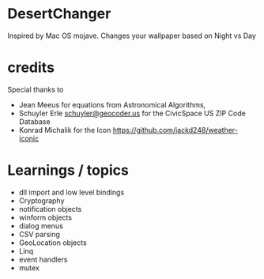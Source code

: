 # DesertChanger
Inspired by Mac  OS mojave. Changes your wallpaper based on Night vs Day

# credits
Special thanks to 
* Jean Meeus for equations from Astronomical Algorithms, 
* Schuyler Erle <schuyler@geocoder.us> for the CivicSpace US ZIP Code Database
* Konrad Michalik for the Icon https://github.com/jackd248/weather-iconic

# Learnings / topics
* dll import and low level bindings
* Cryptography
* notification objects
* winform objects
* dialog menus
* CSV parsing
* GeoLocation objects
* Linq
* event handlers
* mutex
